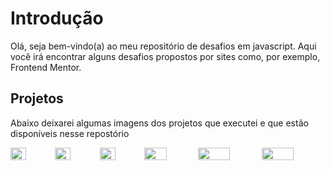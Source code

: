 <h1>Introdução</h1>
<p>Olá, seja bem-vindo(a) ao meu repositório de desafios em javascript. Aqui você irá encontrar alguns desafios propostos por sites como, por exemplo, 
Frontend Mentor.</p>

<h2>Projetos</h2>
<p>Abaixo deixarei algumas imagens dos projetos que executei e que estão disponíveis nesse repostório</p>
<div style="display:flex; align-items:center;"> 
  <img width=35% src="https://imgur.com/fiwfomm.jpg"/>
  <img width=35% src="https://imgur.com/XfFxVWn.jpg"/>
  <img width=35% src="https://imgur.com/SZ3qneQ.jpg"/>
  <img width=42% src="https://imgur.com/YBvH4XZ.jpg"/>
  <img width=50% src="https://imgur.com/Y9NNslI.jpg"/>
  <img width=50% src="https://imgur.com/uxu572M.jpg"/>
</div>

